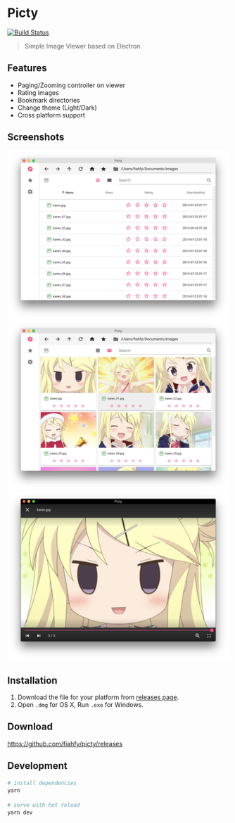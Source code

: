 # Picty
[![Build Status](https://travis-ci.org/fiahfy/picty.svg?branch=master)](https://travis-ci.org/fiahfy/picty)

> Simple Image Viewer based on Electron.


## Features
* Paging/Zooming controller on viewer
* Rating images
* Bookmark directories
* Change theme (Light/Dark)
* Cross platform support


## Screenshots
![screenshot](./build/screenshots/screenshot1.png?raw=true)
![screenshot](./build/screenshots/screenshot2.png?raw=true)
![screenshot](./build/screenshots/screenshot3.png?raw=true)


## Installation
1. Download the file for your platform from [releases page](https://github.com/fiahfy/picty/releases).
2. Open `.dmg` for OS X, Run `.exe` for Windows.


## Download
https://github.com/fiahfy/picty/releases


## Development
``` bash
# install dependencies
yarn

# serve with hot reload
yarn dev
```
